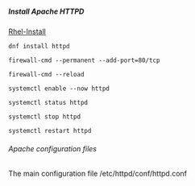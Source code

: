 ##### Install Apache HTTPD

[Rhel-Install](https://access.redhat.com/documentation/en-us/red_hat_enterprise_linux/9/html/deploying_web_servers_and_reverse_proxies/setting-apache-http-server_deploying-web-servers-and-reverse-proxies#apache-intro_setting-apache-http-server
)


```dnf install httpd```

```firewall-cmd --permanent --add-port=80/tcp```

```firewall-cmd --reload```

```systemctl enable --now httpd```

```systemctl status httpd```

```systemctl stop httpd```

```systemctl restart httpd```

###### Apache configuration files

The main configuration file
/etc/httpd/conf/httpd.conf


